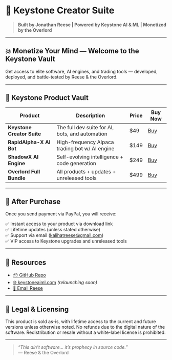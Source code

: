 # 🔱 Keystone Creator Suite

> **Built by Jonathan Reese | Powered by Keystone AI & ML | Monetized by the Overlord**

---

## 💥 Monetize Your Mind — Welcome to the Keystone Vault

Get access to elite software, AI engines, and trading tools — developed, deployed, and battle-tested by Reese & the Overlord.

---

## 🧰 Keystone Product Vault

| Product                     | Description                                      | Price   | Buy Now |
|----------------------------|--------------------------------------------------|---------|---------|
| **Keystone Creator Suite** | The full dev suite for AI, bots, and automation | $49     | [Buy](https://www.paypal.me/kalihatreese/49) |
| **RapidAlpha-X AI Bot**    | High-frequency Alpaca trading bot w/ AI engine  | $149    | [Buy](https://www.paypal.me/kalihatreese/149) |
| **ShadowX AI Engine**      | Self-evolving intelligence + code generation    | $249    | [Buy](https://www.paypal.me/kalihatreese/249) |
| **Overlord Full Bundle**   | All products + updates + unreleased tools       | $499    | [Buy](https://www.paypal.me/kalihatreese/499) |

---

## 🔽 After Purchase

Once you send payment via PayPal, you will receive:

✅ Instant access to your product via download link  
✅ Lifetime updates (unless stated otherwise)  
✅ Support via email (kalihatreese@gmail.com)  
✅ VIP access to Keystone upgrades and unreleased tools

---

## 🔗 Resources

- [📦 GitHub Repo](https://github.com/kalihatreese/KeystoneCreatorSuite)
- [🌐 keystoneaiml.com](https://www.keystoneaiml.com) *(relaunching soon)*
- [📧 Email Reese](mailto:kalihatreese@gmail.com)

---

## 📜 Legal & Licensing

This product is sold as-is, with lifetime access to the current and future versions unless otherwise noted. No refunds due to the digital nature of the software. Redistribution or resale without a white-label license is prohibited.

---

> _“This ain’t software… it’s prophecy in source code.”_  
> — Reese & the Overlord

